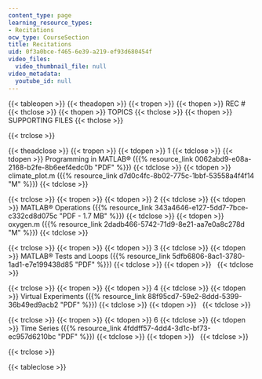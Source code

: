 ```yaml
---
content_type: page
learning_resource_types:
- Recitations
ocw_type: CourseSection
title: Recitations
uid: 0f3a0bce-f465-6e39-a219-ef93d680454f
video_files:
  video_thumbnail_file: null
video_metadata:
  youtube_id: null
---
```


{{< tableopen >}}
{{< theadopen >}}
{{< tropen >}}
{{< thopen >}}
REC #
{{< thclose >}}
{{< thopen >}}
TOPICS
{{< thclose >}}
{{< thopen >}}
SUPPORTING FILES
{{< thclose >}}

{{< trclose >}}

{{< theadclose >}}
{{< tropen >}}
{{< tdopen >}}
1
{{< tdclose >}}
{{< tdopen >}}
Programming in MATLAB® ({{% resource_link 0062abd9-e08a-2168-b2fe-8b6eef4edc0b "PDF" %}})
{{< tdclose >}}
{{< tdopen >}}
climate\_plot.m ({{% resource_link d7d0c4fc-8b02-775c-1bbf-53558a4f4f14 "M" %}})
{{< tdclose >}}

{{< trclose >}}
{{< tropen >}}
{{< tdopen >}}
2
{{< tdclose >}}
{{< tdopen >}}
MATLAB® Operations ({{% resource_link 343a4646-e127-5dd7-7bce-c332cd8d075c "PDF - 1.7 MB" %}})
{{< tdclose >}}
{{< tdopen >}}
oxygen.m ({{% resource_link 2dadb466-5742-71d9-8e21-aa7e0a8c278d "M" %}})
{{< tdclose >}}

{{< trclose >}}
{{< tropen >}}
{{< tdopen >}}
3
{{< tdclose >}}
{{< tdopen >}}
MATLAB® Tests and Loops ({{% resource_link 5dfb6806-8ac1-3780-1ad1-e7e199438d85 "PDF" %}})
{{< tdclose >}}
{{< tdopen >}}
 
{{< tdclose >}}

{{< trclose >}}
{{< tropen >}}
{{< tdopen >}}
4
{{< tdclose >}}
{{< tdopen >}}
Virtual Experiments ({{% resource_link 88f95cd7-59e2-8ddd-5399-36b49ed9acb2 "PDF" %}})
{{< tdclose >}}
{{< tdopen >}}
 
{{< tdclose >}}

{{< trclose >}}
{{< tropen >}}
{{< tdopen >}}
6
{{< tdclose >}}
{{< tdopen >}}
Time Series ({{% resource_link 4fddff57-4dd4-3d1c-bf73-ec957d6210bc "PDF" %}})
{{< tdclose >}}
{{< tdopen >}}
 
{{< tdclose >}}

{{< trclose >}}

{{< tableclose >}}